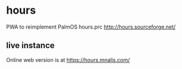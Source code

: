 # hours
PWA to reimplement PalmOS hours.prc <http://hours.sourceforge.net/>

## live instance
Online web version is at <https://hours.mnalis.com/>
